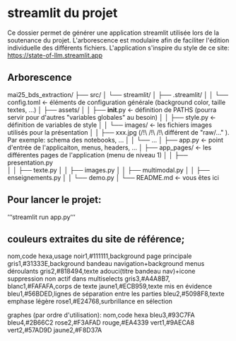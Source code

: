 # streamlit du projet

Ce dossier permet de générer une application streamlit utilisée lors de la soutenance du projet.
L'arborescence est modulaire afin de faciliter l'édition individuelle des différents fichiers.
L'application s'inspire du style de ce site: https://state-of-llm.streamlit.app

## Arborescence

mai25_bds_extraction/
├── src/
│   └── streamlit/
│       ├── .streamlit/
│       │   └── config.toml         <- éléments de configuration générale (background color, taille textes, ...)
│       ├── assets/
│       │   ├── __init__.py         <- définition de PATHS (pourra servir pour d'autres "variables globales" au besoin)
│       │   ├── style.py            <- définition de variables de style
│       │   └── images/             <- les fichiers images utilisés pour la présentation 
│       │      ├── xxx.jpg             (/!\ /!\ /!\ différent de "raw/..." ). Par exemple: schema des notebooks, ...
│       │      └── ...
│       ├── app.py                  <- point d'entrée de l'applicaiton, menus, headers, ...
│       ├── app_pages/              <- les différentes pages de l'application (menu de niveau 1)
│       │   ├── presentation.py     
│       │   ├── texte.py
│       │   ├── images.py
│       │   ├── multimodal.py
│       │   ├── enseignements.py
│       │   └── demo.py
│       └── README.md               <- vous êtes ici




## Pour lancer le projet:

‘‘‘streamlit run app.py‘‘‘ 


## couleurs extraites du site de référence;

nom,code hexa,usage
noir1,#111111,background page principale
gris1,#31333E,background bandeau navigation+background menus déroulants
gris2,#818494,texte adouci(titre bandeau nav)+icone suppression non actif dans multiselects
gris3,#A4A8B7,
blanc1,#FAFAFA,corps de texte
jaune1,#ECB959,texte mis en évidence
bleu1,#56BDED,lignes de séparation entre les parties
bleu2,#5098F8,texte emphase légère
rose1,#E24768,surbrillance en sélection

graphes (par ordre d'utilisation):
nom,code hexa
bleu3,#93C7FA
bleu4,#2B66C2
rose2,#F3AFAD
rouge,#EA4339
vert1,#9AECA8
vert2,#57AD9D
jaune2,#F8D37A